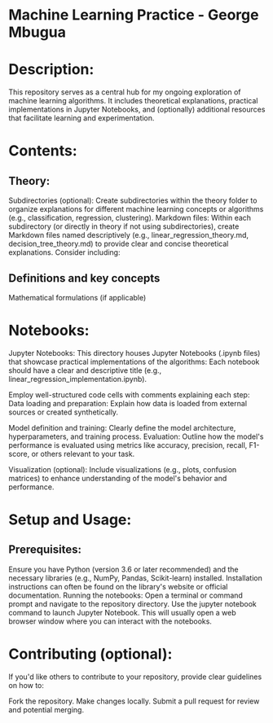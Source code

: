 # Machine Learning Practice - George Mbugua

# Description:

This repository serves as a central hub for my ongoing exploration of machine learning algorithms. It includes theoretical explanations, practical implementations in Jupyter Notebooks, and (optionally) additional resources that facilitate learning and experimentation.

# Contents:

## Theory:
Subdirectories (optional): Create subdirectories within the theory folder to organize explanations for different machine learning concepts or algorithms (e.g., classification, regression, clustering).
Markdown files: Within each subdirectory (or directly in theory if not using subdirectories), create Markdown files named descriptively (e.g., linear_regression_theory.md, decision_tree_theory.md) to provide clear and concise theoretical explanations. Consider including:

## Definitions and key concepts
Mathematical formulations (if applicable)

# Notebooks:
Jupyter Notebooks: This directory houses Jupyter Notebooks (.ipynb files) that showcase practical implementations of the algorithms:
Each notebook should have a clear and descriptive title (e.g., linear_regression_implementation.ipynb).

Employ well-structured code cells with comments explaining each step:
Data loading and preparation: Explain how data is loaded from external sources or created synthetically.

Model definition and training: Clearly define the model architecture, hyperparameters, and training process.
Evaluation: Outline how the model's performance is evaluated using metrics like accuracy, precision, recall, F1-score, or others relevant to your task.

Visualization (optional): Include visualizations (e.g., plots, confusion matrices) to enhance understanding of the model's behavior and performance.

# Setup and Usage:

## Prerequisites:
Ensure you have Python (version 3.6 or later recommended) and the necessary libraries (e.g., NumPy, Pandas, Scikit-learn) installed. Installation instructions can often be found on the library's website or official documentation.
Running the notebooks:
Open a terminal or command prompt and navigate to the repository directory.
Use the jupyter notebook command to launch Jupyter Notebook. This will usually open a web browser window where you can interact with the notebooks.

# Contributing (optional):

If you'd like others to contribute to your repository, provide clear guidelines on how to:

Fork the repository.
Make changes locally.
Submit a pull request for review and potential merging.

